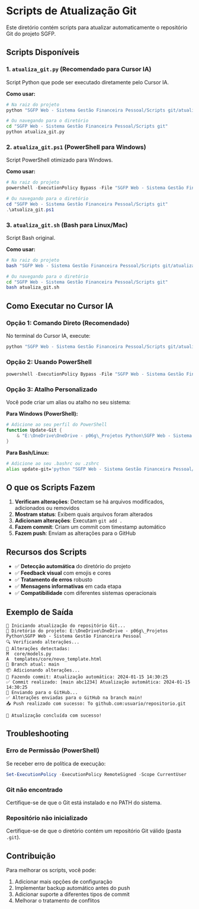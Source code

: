 # Scripts de Atualização Git

Este diretório contém scripts para atualizar automaticamente o repositório Git do projeto SGFP.

## Scripts Disponíveis

### 1. `atualiza_git.py` (Recomendado para Cursor IA)
Script Python que pode ser executado diretamente pelo Cursor IA.

**Como usar:**
```bash
# Na raiz do projeto
python "SGFP Web - Sistema Gestão Financeira Pessoal/Scripts git/atualiza_git.py"

# Ou navegando para o diretório
cd "SGFP Web - Sistema Gestão Financeira Pessoal/Scripts git"
python atualiza_git.py
```

### 2. `atualiza_git.ps1` (PowerShell para Windows)
Script PowerShell otimizado para Windows.

**Como usar:**
```powershell
# Na raiz do projeto
powershell -ExecutionPolicy Bypass -File "SGFP Web - Sistema Gestão Financeira Pessoal/Scripts git/atualiza_git.ps1"

# Ou navegando para o diretório
cd "SGFP Web - Sistema Gestão Financeira Pessoal/Scripts git"
.\atualiza_git.ps1
```

### 3. `atualiza_git.sh` (Bash para Linux/Mac)
Script Bash original.

**Como usar:**
```bash
# Na raiz do projeto
bash "SGFP Web - Sistema Gestão Financeira Pessoal/Scripts git/atualiza_git.sh"

# Ou navegando para o diretório
cd "SGFP Web - Sistema Gestão Financeira Pessoal/Scripts git"
bash atualiza_git.sh
```

## Como Executar no Cursor IA

### Opção 1: Comando Direto (Recomendado)
No terminal do Cursor IA, execute:
```bash
python "SGFP Web - Sistema Gestão Financeira Pessoal/Scripts git/atualiza_git.py"
```

### Opção 2: Usando PowerShell
```powershell
powershell -ExecutionPolicy Bypass -File "SGFP Web - Sistema Gestão Financeira Pessoal/Scripts git/atualiza_git.ps1"
```

### Opção 3: Atalho Personalizado
Você pode criar um alias ou atalho no seu sistema:

**Para Windows (PowerShell):**
```powershell
# Adicione ao seu perfil do PowerShell
function Update-Git {
    & "E:\OneDrive\OneDrive - p06g\_Projetos Python\SGFP Web - Sistema Gestão Financeira Pessoal\Scripts git\atualiza_git.ps1"
}
```

**Para Bash/Linux:**
```bash
# Adicione ao seu .bashrc ou .zshrc
alias update-git='python "SGFP Web - Sistema Gestão Financeira Pessoal/Scripts git/atualiza_git.py"'
```

## O que os Scripts Fazem

1. **Verificam alterações**: Detectam se há arquivos modificados, adicionados ou removidos
2. **Mostram status**: Exibem quais arquivos foram alterados
3. **Adicionam alterações**: Executam `git add .`
4. **Fazem commit**: Criam um commit com timestamp automático
5. **Fazem push**: Enviam as alterações para o GitHub

## Recursos dos Scripts

- ✅ **Detecção automática** do diretório do projeto
- ✅ **Feedback visual** com emojis e cores
- ✅ **Tratamento de erros** robusto
- ✅ **Mensagens informativas** em cada etapa
- ✅ **Compatibilidade** com diferentes sistemas operacionais

## Exemplo de Saída

```
🔄 Iniciando atualização do repositório Git...
📁 Diretório do projeto: E:\OneDrive\OneDrive - p06g\_Projetos Python\SGFP Web - Sistema Gestão Financeira Pessoal
🔍 Verificando alterações...
📝 Alterações detectadas:
M  core/models.py
A  templates/core/novo_template.html
🌿 Branch atual: main
📦 Adicionando alterações...
💾 Fazendo commit: Atualização automática: 2024-01-15 14:30:25
✅ Commit realizado: [main abc1234] Atualização automática: 2024-01-15 14:30:25
🚀 Enviando para o GitHub...
✅ Alterações enviadas para o GitHub na branch main!
📤 Push realizado com sucesso: To github.com:usuario/repositorio.git

🎉 Atualização concluída com sucesso!
```

## Troubleshooting

### Erro de Permissão (PowerShell)
Se receber erro de política de execução:
```powershell
Set-ExecutionPolicy -ExecutionPolicy RemoteSigned -Scope CurrentUser
```

### Git não encontrado
Certifique-se de que o Git está instalado e no PATH do sistema.

### Repositório não inicializado
Certifique-se de que o diretório contém um repositório Git válido (pasta `.git`).

## Contribuição

Para melhorar os scripts, você pode:
1. Adicionar mais opções de configuração
2. Implementar backup automático antes do push
3. Adicionar suporte a diferentes tipos de commit
4. Melhorar o tratamento de conflitos 